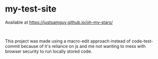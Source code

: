 # my-test-site


Available at
<a href="https://justsamguy.github.io/oh-my-stars/" target="_blank">https://justsamguy.github.io/oh-my-stars/</a>

<br>
<p> This project was made using a macro-edit approach instead of code-test-commit because of it's reliance on js and me not wanting to mess with browser security to run locally stored code. 

<!-- ## Last Update Reference <a href="https://github.com/justsamguy/oh-my-stars/blob/main/Changes.md">Changes.md</a> for feature updates. -->